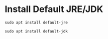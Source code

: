 # Install Default JRE/JDK
<code>sudo apt install default-jre</code>

<code>sudo apt install default-jdk</code>
